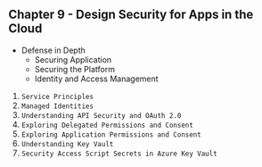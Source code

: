 ## Chapter 9 - Design Security for Apps in the Cloud

- Defense in Depth
  - Securing Application
  - Securing the Platform
  - Identity and Access Management

1. `Service Principles`
2. `Managed Identities`
3. `Understanding API Security and OAuth 2.0`
4. `Exploring Delegated Permissions and Consent`
5. `Exploring Application Permissions and Consent`
6. `Understanding Key Vault`
7. `Security Access Script Secrets in Azure Key Vault`

